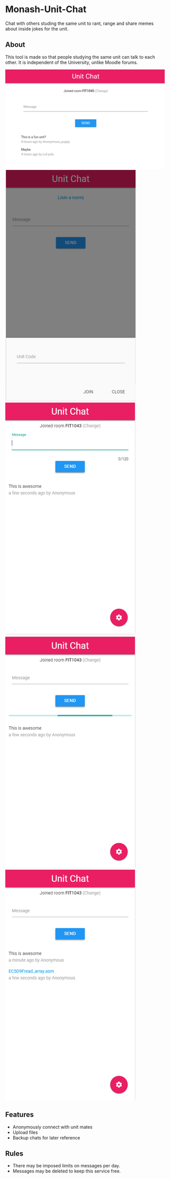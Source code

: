 # Monash-Unit-Chat
Chat with others studing the same unit to rant, range and share memes about inside jokes for the unit.

## About
This tool is made so that people studying the same unit can talk to each other. It is independent of the University, unlike Moodle forums.

<img src="img/p_1.png"/>
<img src="img/p_2.png"/>
<img src="img/p_3.png"/>
<img src="img/p_4.png"/>
<img src="img/p_5.png"/>

## Features
* Anonymously connect with unit mates
* Upload files
* Backup chats for later reference

## Rules
* There may be imposed limits on messages per day.
* Messages may be deleted to keep this service free.
